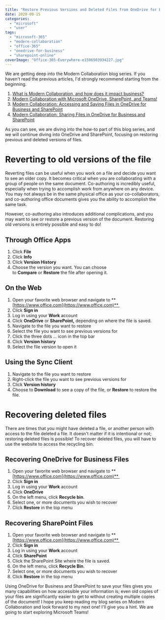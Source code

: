 ```yaml
---
title: "Restore Previous Versions and Deleted Files from OneDrive for Business and SharePoint"
date: 2020-09-15
categories: 
  - "microsoft"
  - "user"
tags: 
  - "microsoft-365"
  - "modern-collaboration"
  - "office-365"
  - "onedrive-for-business"
  - "sharepoint-online"
coverImage: "Office-365-Everywhere-e1596503934227.jpg"
---
```


We are getting deep into the Modern Collaboration blog series. If you haven't read the previous articles, I'd strongly recommend starting from the beginning.

1. [What is Modern Collaboration, and how does it impact business?](https://mattblogsit.com/microsoft/what-is-modern-collaboration-and-how-does-it-impact-business)
2. [Modern Collaboration with Microsoft OneDrive, SharePoint, and Teams!](https://mattblogsit.com/microsoft/modern-collaboration-with-microsoft-onedrive-sharepoint-and-teams)
3. [Modern Collaboration: Accessing and Saving Files in OneDrive for Business and SharePoint](https://mattblogsit.com/microsoft/modern-collaboration-accessing-and-saving-files-in-onedrive-for-business-and-sharepoint)
4. [Modern Collaboration: Sharing Files in OneDrive for Business and SharePoint](https://mattblogsit.com/microsoft/modern-collaboration-sharing-files-in-onedrive-for-business-and-sharepoint)

As you can see, we are diving into the how-to part of this blog series, and we will continue diving into OneDrive and SharePoint, focusing on restoring previous and deleted versions of files.

# Reverting to old versions of the file

Reverting files can be useful when you work on a file and decide you want to see an older copy. It becomes critical when you are collaborating with a group of people on the same document. Co-authoring is incredibly useful, especially when trying to accomplish work from anywhere on any device. You may not always be in the same physical office as your co-collaborators, and co-authoring office documents gives you the ability to accomplish the same task.

However, co-authoring also introduces additional complications, and you may want to see or restore a previous version of the document. Restoring old versions is entirely possible and easy to do!

## Through Office Apps

1. Click **File**
2. Click **Info**
3. Click **Version History**
4. Choose the version you want. You can choose to **Compare** or **Restore** the file after opening it.

## On the Web

1. Open your favorite web browser and navigate to **[https://www.office.com](https://www.office.com)** 
2. Click **Sign in**
3. Log in using your **Work** account
4. Click **OneDrive** or **SharePoint,** depending on where the file is saved.
5. Navigate to the file you want to restore
6. Select the file you want to see previous versions for
7. Click the three dots ... icon in the top bar
8. Click **Version history**
9. Select the file version to open it

## Using the Sync Client

1. Navigate to the file you want to restore
2. Right-click the file you want to see previous versions for
3. Click **Version history**
4. Choose to **Download** to see a copy of the file, or **Restore** to restore the file.

# Recovering deleted files

There are times that you might have deleted a file, or another person with access to the file deleted a file. It doesn't matter if it is intentional or not; restoring deleted files is possible! To recover deleted files, you will have to use the website to access the recycling bin.

## Recovering OneDrive for Business Files

1. Open your favorite web browser and navigate to **[https://www.office.com](https://www.office.com)** 
2. Click **Sign in**
3. Log in using your **Work** account
4. Click **OneDrive**
5. On the left menu, click **Recycle bin**.
6. Select one, or more documents you wish to recover 
7. Click **Restore** in the top menu

## Recovering SharePoint Files

1. Open your favorite web browser and navigate to **[https://www.office.com](https://www.office.com)** 
2. Click **Sign in**
3. Log in using your **Work** account
4. Click **SharePoint**
5. Click the SharePoint Site where the file is saved.
6. On the left menu, click **Recycle Bin**.
7. Select one, or more documents you wish to recover 
8. Click **Restore** in the top menu

Using OneDrive for Business and SharePoint to save your files gives you many capabilities on how accessible your information is; even old copies of your files are significantly easier to get to without creating multiple copies of the document! I hope you keep reading my blog series on Modern Collaboration and look forward to my next one! I'll give you a hint. We are going to start exploring Microsoft Teams!
